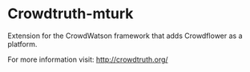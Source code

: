 Crowdtruth-mturk
================

Extension for the CrowdWatson framework that adds Crowdflower as a platform.

For more information visit: http://crowdtruth.org/
